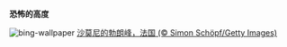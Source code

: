 
**恐怖的高度**

![bing-wallpaper](https://www.bing.com/th?id=OHR.MontBlancMassif_ZH-CN9172264924_1920x1080.jpg)
[沙莫尼的勃朗峰，法国 (© Simon Schöpf/Getty Images)](https://www.bing.com/search?q=%E7%A7%91%E5%AD%A6%E6%80%AA%E4%BA%BA%E5%B0%8F%E8%AF%B4&amp;form=hpcapt&amp;mkt=zh-cn)
  
